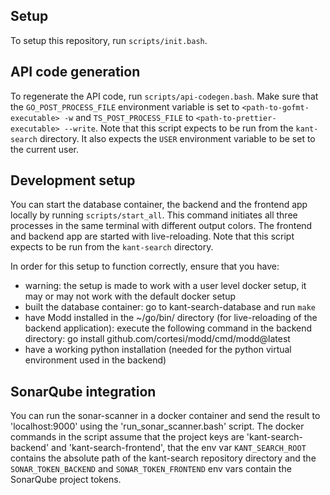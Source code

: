 ## Setup

To setup this repository, run `scripts/init.bash`.

## API code generation

To regenerate the API code, run `scripts/api-codegen.bash`. Make sure that the `GO_POST_PROCESS_FILE` environment variable is set to `<path-to-gofmt-executable> -w` and `TS_POST_PROCESS_FILE` to `<path-to-prettier-executable> --write`. Note that this script expects to be run from the `kant-search` directory. It also expects the `USER` environment variable to be set to the current user.

## Development setup

You can start the database container, the backend and the frontend app locally by running `scripts/start_all`. This command initiates all three processes in the same terminal with different output colors. The frontend and backend app are started with live-reloading. Note that this script expects to be run from the `kant-search` directory.

In order for this setup to function correctly, ensure that you have:

- warning: the setup is made to work with a user level docker setup, it may or may not work with the default docker setup
- built the database container: go to kant-search-database and run `make`
- have Modd installed in the ~/go/bin/ directory (for live-reloading of the backend application): execute the following command in the backend directory: go install github.com/cortesi/modd/cmd/modd@latest
- have a working python installation (needed for the python virtual environment used in the backend)

## SonarQube integration

You can run the sonar-scanner in a docker container and send the result to 'localhost:9000' using the 'run_sonar_scanner.bash' script. The docker commands in the script assume that the project keys are 'kant-search-backend' and 'kant-search-frontend', that the env var `KANT_SEARCH_ROOT` contains the absolute path of the kant-search repository directory and the `SONAR_TOKEN_BACKEND` and `SONAR_TOKEN_FRONTEND` env vars contain the SonarQube project tokens.
